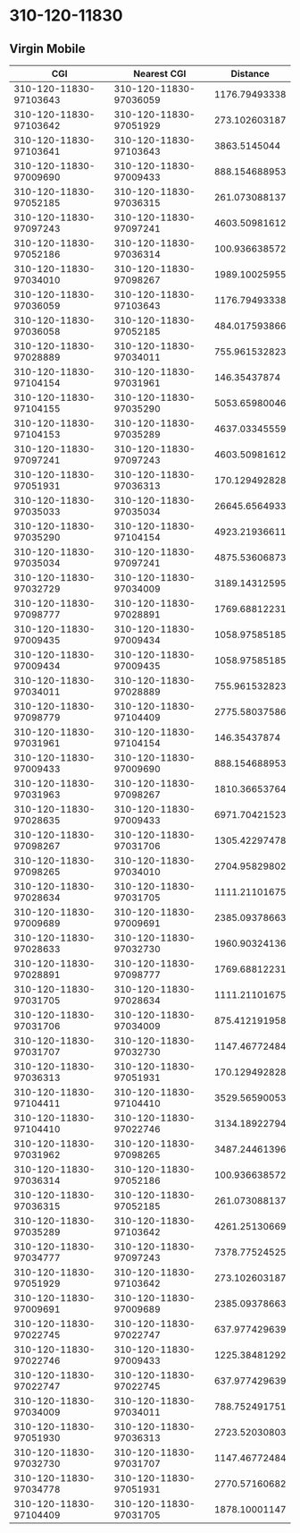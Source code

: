 # 310-120-11830
## Virgin Mobile


| CGI | Nearest CGI | Distance |
|-----|-------------|----------|
| 310-120-11830-97103643 | 310-120-11830-97036059 | 1176.79493338 |
| 310-120-11830-97103642 | 310-120-11830-97051929 | 273.102603187 |
| 310-120-11830-97103641 | 310-120-11830-97103643 | 3863.5145044 |
| 310-120-11830-97009690 | 310-120-11830-97009433 | 888.154688953 |
| 310-120-11830-97052185 | 310-120-11830-97036315 | 261.073088137 |
| 310-120-11830-97097243 | 310-120-11830-97097241 | 4603.50981612 |
| 310-120-11830-97052186 | 310-120-11830-97036314 | 100.936638572 |
| 310-120-11830-97034010 | 310-120-11830-97098267 | 1989.10025955 |
| 310-120-11830-97036059 | 310-120-11830-97103643 | 1176.79493338 |
| 310-120-11830-97036058 | 310-120-11830-97052185 | 484.017593866 |
| 310-120-11830-97028889 | 310-120-11830-97034011 | 755.961532823 |
| 310-120-11830-97104154 | 310-120-11830-97031961 | 146.35437874 |
| 310-120-11830-97104155 | 310-120-11830-97035290 | 5053.65980046 |
| 310-120-11830-97104153 | 310-120-11830-97035289 | 4637.03345559 |
| 310-120-11830-97097241 | 310-120-11830-97097243 | 4603.50981612 |
| 310-120-11830-97051931 | 310-120-11830-97036313 | 170.129492828 |
| 310-120-11830-97035033 | 310-120-11830-97035034 | 26645.6564933 |
| 310-120-11830-97035290 | 310-120-11830-97104154 | 4923.21936611 |
| 310-120-11830-97035034 | 310-120-11830-97097241 | 4875.53606873 |
| 310-120-11830-97032729 | 310-120-11830-97034009 | 3189.14312595 |
| 310-120-11830-97098777 | 310-120-11830-97028891 | 1769.68812231 |
| 310-120-11830-97009435 | 310-120-11830-97009434 | 1058.97585185 |
| 310-120-11830-97009434 | 310-120-11830-97009435 | 1058.97585185 |
| 310-120-11830-97034011 | 310-120-11830-97028889 | 755.961532823 |
| 310-120-11830-97098779 | 310-120-11830-97104409 | 2775.58037586 |
| 310-120-11830-97031961 | 310-120-11830-97104154 | 146.35437874 |
| 310-120-11830-97009433 | 310-120-11830-97009690 | 888.154688953 |
| 310-120-11830-97031963 | 310-120-11830-97098267 | 1810.36653764 |
| 310-120-11830-97028635 | 310-120-11830-97009433 | 6971.70421523 |
| 310-120-11830-97098267 | 310-120-11830-97031706 | 1305.42297478 |
| 310-120-11830-97098265 | 310-120-11830-97034010 | 2704.95829802 |
| 310-120-11830-97028634 | 310-120-11830-97031705 | 1111.21101675 |
| 310-120-11830-97009689 | 310-120-11830-97009691 | 2385.09378663 |
| 310-120-11830-97028633 | 310-120-11830-97032730 | 1960.90324136 |
| 310-120-11830-97028891 | 310-120-11830-97098777 | 1769.68812231 |
| 310-120-11830-97031705 | 310-120-11830-97028634 | 1111.21101675 |
| 310-120-11830-97031706 | 310-120-11830-97034009 | 875.412191958 |
| 310-120-11830-97031707 | 310-120-11830-97032730 | 1147.46772484 |
| 310-120-11830-97036313 | 310-120-11830-97051931 | 170.129492828 |
| 310-120-11830-97104411 | 310-120-11830-97104410 | 3529.56590053 |
| 310-120-11830-97104410 | 310-120-11830-97022746 | 3134.18922794 |
| 310-120-11830-97031962 | 310-120-11830-97098265 | 3487.24461396 |
| 310-120-11830-97036314 | 310-120-11830-97052186 | 100.936638572 |
| 310-120-11830-97036315 | 310-120-11830-97052185 | 261.073088137 |
| 310-120-11830-97035289 | 310-120-11830-97103642 | 4261.25130669 |
| 310-120-11830-97034777 | 310-120-11830-97097243 | 7378.77524525 |
| 310-120-11830-97051929 | 310-120-11830-97103642 | 273.102603187 |
| 310-120-11830-97009691 | 310-120-11830-97009689 | 2385.09378663 |
| 310-120-11830-97022745 | 310-120-11830-97022747 | 637.977429639 |
| 310-120-11830-97022746 | 310-120-11830-97009433 | 1225.38481292 |
| 310-120-11830-97022747 | 310-120-11830-97022745 | 637.977429639 |
| 310-120-11830-97034009 | 310-120-11830-97034011 | 788.752491751 |
| 310-120-11830-97051930 | 310-120-11830-97036313 | 2723.52030803 |
| 310-120-11830-97032730 | 310-120-11830-97031707 | 1147.46772484 |
| 310-120-11830-97034778 | 310-120-11830-97051931 | 2770.57160682 |
| 310-120-11830-97104409 | 310-120-11830-97031705 | 1878.10001147 |
